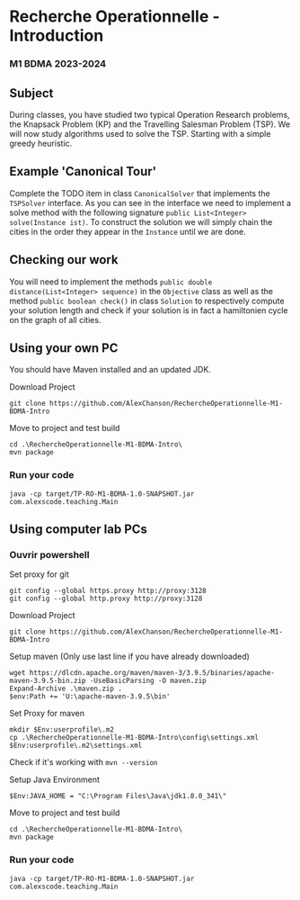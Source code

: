 # Recherche Operationnelle - Introduction
### M1 BDMA 2023-2024
## Subject
During classes, you have studied two typical Operation Research problems, the Knapsack Problem (KP) and the Travelling Salesman Problem (TSP).
We will now study algorithms used to solve the TSP. Starting with a simple greedy heuristic.


## Example 'Canonical Tour'
Complete the TODO item in class `CanonicalSolver` that implements the `TSPSolver` interface. 
As you can see in the interface we need to implement a solve method with the following signature `public List<Integer> solve(Instance ist)`. 
To construct the solution we will simply chain the cities in the order they appear in the `Instance` until we are done.

## Checking our work
You will need to implement the methods `public double distance(List<Integer> sequence)` in the `Objective` class as well as the method `public boolean check()` in class `Solution` to respectively compute your solution length and check if your solution is in fact a hamiltonien cycle on the graph of all cities.

## Using your own PC
You should have Maven installed and an updated JDK.

Download Project
```shell
git clone https://github.com/AlexChanson/RechercheOperationnelle-M1-BDMA-Intro
```
Move to project and test build
```shell
cd .\RechercheOperationnelle-M1-BDMA-Intro\
mvn package
```

### Run your code 
```shell
java -cp target/TP-RO-M1-BDMA-1.0-SNAPSHOT.jar com.alexscode.teaching.Main
```

## Using computer lab PCs
### Ouvrir powershell
Set proxy for git
```
git config --global https.proxy http://proxy:3128
git config --global http.proxy http://proxy:3128
```

Download Project
```shell
git clone https://github.com/AlexChanson/RechercheOperationnelle-M1-BDMA-Intro
```

Setup maven (Only use last line if you have already downloaded)
```
wget https://dlcdn.apache.org/maven/maven-3/3.9.5/binaries/apache-maven-3.9.5-bin.zip -UseBasicParsing -O maven.zip
Expand-Archive .\maven.zip .
$env:Path += 'U:\apache-maven-3.9.5\bin'
```

Set Proxy for maven
```shell
mkdir $Env:userprofile\.m2
cp .\RechercheOperationnelle-M1-BDMA-Intro\config\settings.xml $Env:userprofile\.m2\settings.xml
```


Check if it's working with `mvn --version`

Setup Java Environment
```
$Env:JAVA_HOME = "C:\Program Files\Java\jdk1.8.0_341\"
```

Move to project and test build
```shell
cd .\RechercheOperationnelle-M1-BDMA-Intro\
mvn package
```

### Run your code
```shell
java -cp target/TP-RO-M1-BDMA-1.0-SNAPSHOT.jar com.alexscode.teaching.Main
```




